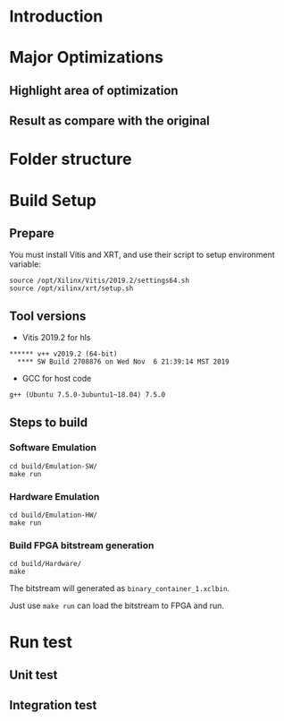 # Introduction
# Major Optimizations
## Highlight area of optimization
## Result as compare with the original
# Folder structure
# Build Setup

## Prepare

You must install Vitis and XRT, and use their script to setup environment variable:

```
source /opt/Xilinx/Vitis/2019.2/settings64.sh
source /opt/xilinx/xrt/setup.sh
```

## Tool versions

- Vitis 2019.2 for hls
```
****** v++ v2019.2 (64-bit)
  **** SW Build 2708876 on Wed Nov  6 21:39:14 MST 2019
```

- GCC for host code
```
g++ (Ubuntu 7.5.0-3ubuntu1~18.04) 7.5.0
```

## Steps to build

### Software Emulation

```
cd build/Emulation-SW/
make run
```

### Hardware Emulation

```
cd build/Emulation-HW/
make run
```

### Build FPGA bitstream generation

```
cd build/Hardware/
make
```

The bitstream will generated as `binary_container_1.xclbin`.

Just use `make run` can load the bitstream to FPGA and run.

# Run test
## Unit test
## Integration test
